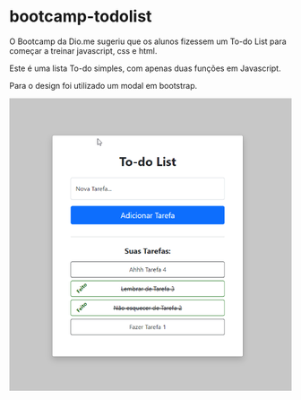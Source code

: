 # bootcamp-todolist

O Bootcamp da Dio.me sugeriu que os alunos fizessem um To-do List para começar a treinar javascript, css e html.

Este é uma lista To-do simples, com apenas duas funções em Javascript.

Para o design foi utilizado um modal em bootstrap.

![My Simple To-do](assets\images\Print_211221_2Y0Z8Q.png?raw=true "To-do")